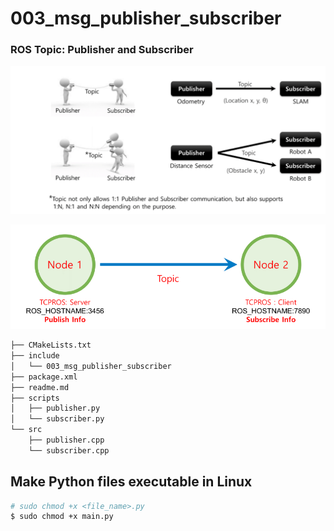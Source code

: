 # 003_msg_publisher_subscriber

### ROS Topic: Publisher and Subscriber

![ROS](https://github.com/Kucukcollu/ros_beginner_tutorials/blob/main/figures/04.png)

![ROS](https://github.com/Kucukcollu/ros_beginner_tutorials/blob/main/figures/07.png)

```bash
├── CMakeLists.txt
├── include
│   └── 003_msg_publisher_subscriber
├── package.xml
├── readme.md
├── scripts
│   ├── publisher.py
│   └── subscriber.py
└── src
    ├── publisher.cpp
    └── subscriber.cpp
```

## Make Python files executable in Linux
```bash
# sudo chmod +x <file_name>.py
$ sudo chmod +x main.py
```